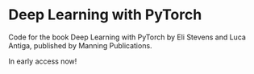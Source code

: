 # Deep Learning with PyTorch
Code for the book Deep Learning with PyTorch by Eli Stevens and Luca Antiga, published by Manning Publications.

In early access now!
